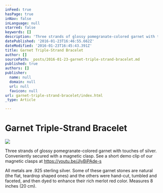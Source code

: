 ```yaml
---
inFeed: true
hasPage: true
inNav: false
inLanguage: null
starred: false
keywords: []
description: 'Three strands of glossy pomegranate-colored garnet with touches of silver. Conveniently secured with a magnetic clasp. See a short demo clip of our magnetic clasps at https://youtu.be/JIyBiPAde-s  All metals are .925 sterling silver. Some of these garnet stones are natural (the flat, teardrop shaped ones) and the others were hand-cut, tumbled and faceted, and then dyed to enhance their rich merlot red color. Measures 8 inches (20 cm).  BR-GN-SS-0001'
datePublished: '2016-01-23T16:46:55.662Z'
dateModified: '2016-01-23T16:45:43.391Z'
title: Garnet Triple-Strand Bracelet
author: []
sourcePath: _posts/2016-01-23-garnet-triple-strand-bracelet.md
published: true
authors: []
publisher:
  name: null
  domain: null
  url: null
  favicon: null
url: garnet-triple-strand-bracelet/index.html
_type: Article

---
```

# 

# Garnet Triple-Strand Bracelet
![](https://the-grid-user-content.s3-us-west-2.amazonaws.com/4eaca273-b76f-4534-bec6-717d6461c005.jpg)

Three strands of glossy pomegranate-colored garnet with touches of silver. Conveniently secured with a magnetic clasp. See a short demo clip of our magnetic clasps at https://youtu.be/JIyBiPAde-s

All metals are .925 sterling silver. Some of these garnet stones are natural (the flat, teardrop shaped ones) and the others were hand-cut, tumbled and faceted, and then dyed to enhance their rich merlot red color. Measures 8 inches (20 cm).